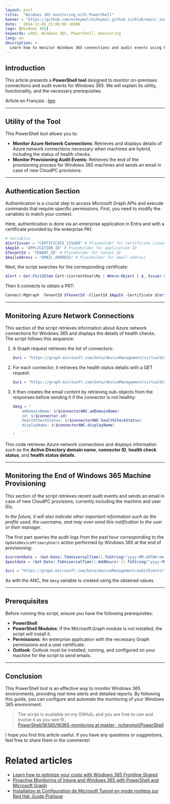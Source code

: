 ```yaml
---
layout: post
title:  "Windows 365 monitoring with PowerShell"
banner : "https://github.com/ncheymol/ncheymol.github.io/blob/main/_sources/w365-monitoring/1.jpg?raw=true"
date:   2024-11-01 21:00:00 +0200
tags: [Windows 365]
keywords: w365, Windows 365, PowerShell, monitoring
lang: en
description: >-
  Learn how to monitor Windows 365 connections and audit events using PowerShell and Microsoft Graph. Step-by-step guide for IT administrators.
---
```



## Introduction
This article presents a **PowerShell tool** designed to monitor on-premises connections and audit events for Windows 365. We will explain its utility, functionality, and the necessary prerequisites.

Article en Français : [lien](https://ncheymol.github.io/w365/2024/11/01/Surveillance-de-Windows-365-avec-PowerShell.html)

---

## Utility of the Tool

This PowerShell tool allows you to:

- **Monitor Azure Network Connections**: Retrieves and displays details of Azure network connections necessary when machines are hybrid, including the status of health checks.
- **Monitor Provisioning Audit Events**: Retrieves the end of the provisioning process for Windows 365 machines and sends an email in case of new CloudPC provisions.

---

## Authentication Section

Authentication is a crucial step to access Microsoft Graph APIs and execute commands that require specific permissions. First, you need to modify the variables to match your context.

Here, authentication is done via an enterprise application in Entra and with a certificate provided by the enterprise PKI.

```powershell
# Variables
$CertIssuer = "CERTIFICATE_ISSUER" # Placeholder for certificate issuer
$AppId = 'APPLICATION_ID' # Placeholder for application ID
$TenantId = 'TENANT_ID' # Placeholder for tenant ID
$mailaddress = "EMAIL_ADDRESS" # Placeholder for email address
```

Next, the script searches for the corresponding certificate:

```powershell
$Cert = Get-ChildItem Cert:\CurrentUser\My | Where-Object { $_.Issuer.StartsWith("$($CertIssuer)") }
```

Then it connects to obtain a PRT:

```powershell
Connect-MgGraph -TenantId $TenantId -ClientId $AppId -Certificate $Cert
```

---

## Monitoring Azure Network Connections

This section of the script retrieves information about Azure network connections for Windows 365 and displays the details of health checks. The script follows this sequence:

1. A Graph request retrieves the list of connectors:

    ```powershell
    $uri = "https://graph.microsoft.com/beta/deviceManagement/virtualEndpoint/onPremisesConnections"
    ```

2. For each connector, it retrieves the health status details with a GET request:

    ```powershell
    $uri = "https://graph.microsoft.com/beta/deviceManagement/virtualEndpoint/onPremisesConnections/$($connectorANC.id)?select=healthCheckStatusDetails"
    ```

3. It then creates the email content by retrieving sub-objects from the responses before sending it if the connector is not healthy:

    ```powershell
    $msg = "
        adDomainName: $($connectorANC.adDomainName)
        id: $($connector.id)
        healthCheckStatus: $($connectorANC.healthCheckStatus)
        displayName: $($connectorANC.displayName)
        ...
    "
    ```

This code retrieves Azure network connections and displays information such as the **Active Directory domain name**, **connector ID**, **health check status**, and **health status details**.

---

## Monitoring the End of Windows 365 Machine Provisioning

This section of the script retrieves recent audit events and sends an email in case of new CloudPC provisions, currently including the machine and user IDs.

*In the future, it will also indicate other important information such as the profile used, the username, and may even send this notification to the user or their manager.*

The first part queries the audit logs from the past hour corresponding to the `UpdateDevicePrimaryUsers` action performed by Windows 365 at the end of provisioning:

```powershell
$currentDate = (Get-Date).ToUniversalTime().ToString("yyyy-MM-ddTHH:mm:ss.fffZ")
$pastdate = (Get-Date).ToUniversalTime().AddHours(-1).ToString("yyyy-MM-ddTHH:mm:ss.000Z")

$uri = "https://graph.microsoft.com/beta/deviceManagement/auditEvents?`$filter=activityType eq 'UpdateDevicePrimaryUsers ManagedDevice' and activityDateTime gt $pastdate and activityDateTime le $currentdate&`$orderby=activityDateTime desc"
```

As with the ANC, the `$msg` variable is created using the obtained values.

---

## Prerequisites

Before running this script, ensure you have the following prerequisites:

- **PowerShell**
- **PowerShell Modules**: If the Microsoft.Graph module is not installed, the script will install it.
- **Permissions**: An enterprise application with the necessary Graph permissions and a user certificate.
- **Outlook**: Outlook must be installed, running, and configured on your machine for the script to send emails.

---

## Conclusion

This PowerShell tool is an effective way to monitor Windows 365 environments, providing real-time alerts and detailed reports. By following this guide, you can configure and automate the monitoring of your Windows 365 environment.

> The script is available on my GitHub, and you are free to use and evolve it as you see fit.  
> [PowerShell/W365/W365-monitoring at master · ncheymol/PowerShell](https://github.com/ncheymol/PowerShell/tree/master/W365/W365-monitoring)

I hope you find this article useful. If you have any questions or suggestions, feel free to share them in the comments!

# Related articles

- [Learn how to optimize your costs with Windows 365 Frontline Shared](/2025/06/23/Learn-how-to-optimize-your-costs-with-Windows-365-Frontline-Shared.html)
- [Proactive Monitoring of Intune and Windows 365 with PowerShell and Microsoft Graph](/2025/07/29/Proactive-Monitoring-of-Intune-and-Windows-365-with-PowerShell-and-Microsoft-Graph.html)
- [Installation et Configuration de Microsoft Tunnel en mode rootless sur Red Hat: Guide Pratique](/2024/11/22/Installation-et-Configuration-de-Microsoft-Tunnel-en-mode-rootless-sur-Red-Hat-Guide-Pratique.html)